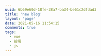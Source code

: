 ```yaml
---
uuid: 6b69e60d-18fe-38a7-ba34-be61c2dfdad3
title: 'new blog'
layout: 'page'
date: 2021-05-16 11:54:15
comments: true
tags:
  - vue
  - 前端
  - js
---
```


